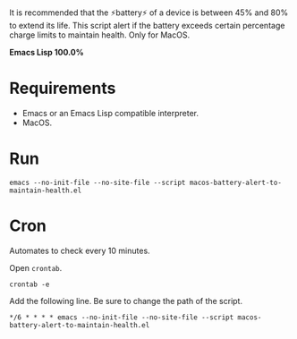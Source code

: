 It is recommended that the ⚡️battery⚡️ of a device is between 45% and 80% to extend its life. This script alert if the battery exceeds certain percentage charge limits to maintain health. Only for MacOS.

**Emacs Lisp 100.0%**

# Requirements

- Emacs or an Emacs Lisp compatible interpreter.
- MacOS.

# Run

``` shell
emacs --no-init-file --no-site-file --script macos-battery-alert-to-maintain-health.el
```

# Cron

Automates to check every 10 minutes.

Open `crontab`.

``` shell
crontab -e
```

Add the following line. Be sure to change the path of the script.

``` shell
*/6 * * * * emacs --no-init-file --no-site-file --script macos-battery-alert-to-maintain-health.el
```
